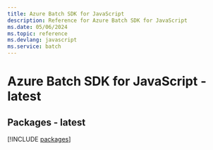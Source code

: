 ```yaml
---
title: Azure Batch SDK for JavaScript
description: Reference for Azure Batch SDK for JavaScript
ms.date: 05/06/2024
ms.topic: reference
ms.devlang: javascript
ms.service: batch
---
```

# Azure Batch SDK for JavaScript - latest
## Packages - latest
[!INCLUDE [packages](batch-index.md)]